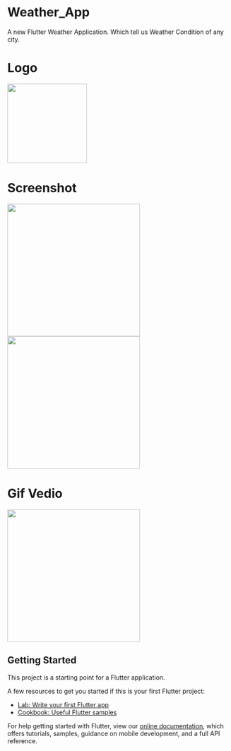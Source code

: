 # Weather_App

A new Flutter Weather Application. Which tell us Weather Condition of any city.

# Logo
<img src='https://user-images.githubusercontent.com/73393935/102220592-d7ec3c80-3f02-11eb-9ec9-eadded42775b.png' width=180 />

# Screenshot
<img src='https://user-images.githubusercontent.com/73393935/102220616-e3d7fe80-3f02-11eb-9d8d-4c2aa1538b9a.jpeg' width=300 />  <img src='https://user-images.githubusercontent.com/73393935/102220622-e5092b80-3f02-11eb-98c6-fdaef309b472.jpeg' width=300 />
# Gif Vedio
<img src='https://user-images.githubusercontent.com/73393935/102221721-4978ba80-3f04-11eb-82a6-45b8b8cee4b1.gif' width=300 />

## Getting Started

This project is a starting point for a Flutter application.

A few resources to get you started if this is your first Flutter project:

- [Lab: Write your first Flutter app](https://flutter.dev/docs/get-started/codelab)
- [Cookbook: Useful Flutter samples](https://flutter.dev/docs/cookbook)

For help getting started with Flutter, view our
[online documentation](https://flutter.dev/docs), which offers tutorials,
samples, guidance on mobile development, and a full API reference.
